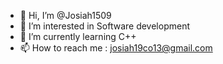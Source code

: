 - 👋 Hi, I’m @Josiah1509
- 👀 I’m interested in Software development
- 🌱 I’m currently learning C++
- 📫 How to reach me : josiah19co13@gmail.com

<!---
Josiah1509/Josiah1509 is a ✨ special ✨ repository because its `README.md` (this file) appears on your GitHub profile.
You can click the Preview link to take a look at your changes.
--->
